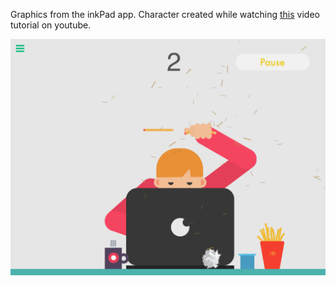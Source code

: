 Graphics from the inkPad app. Character created while watching [this](https://www.youtube.com/watch?v=cytRMpsbTXM) video tutorial on youtube.

![](https://github.com/TutorialDoctor/Hyperpad-Projects/blob/master/Tests/PENCIL%20Pusher/screen.PNG)
